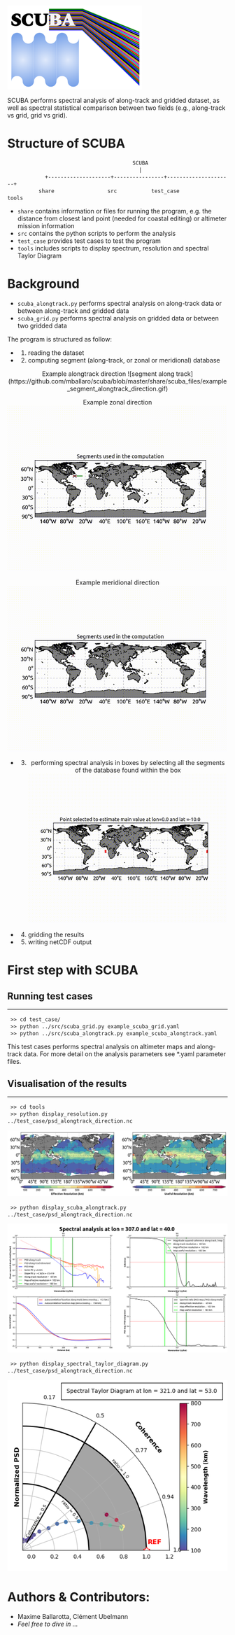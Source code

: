
![SCUBA Logo](https://github.com/mballaro/scuba/blob/master/share/scuba_files/logo.png)

SCUBA performs spectral analysis of along-track and gridded dataset, as well as spectral statistical comparison between two fields (e.g., along-track vs grid, grid vs grid).

# Structure of SCUBA
```
                                        SCUBA
                                          |
            +--------------------+----------------+---------------------+
          share                 src           test_case                tools
```
* `share` contains information or files for running the program, e.g. the distance from closest land point (needed for coastal editing) or altimeter mission information
* `src` contains the python scripts to perform the analysis
* `test_case` provides test cases to test the program
* `tools` includes scripts to display spectrum, resolution and spectral Taylor Diagram 

# Background 

* `scuba_alongtrack.py` performs spectral analysis on along-track data or between along-track and gridded data
* `scuba_grid.py` performs spectral analysis on gridded data or between two gridded data

The program is structured as follow:
* 1) reading the dataset

* 2) computing segment (along-track, or zonal or meridional) database

<center>
Example alongtrack direction
![segment along track](https://github.com/mballaro/scuba/blob/master/share/scuba_files/example_segment_alongtrack_direction.gif)

Example zonal direction
![segment zonal](https://github.com/mballaro/scuba/blob/master/share/scuba_files/example_segment_x_direction.gif)

Example meridional direction
![segment meridional](https://github.com/mballaro/scuba/blob/master/share/scuba_files/example_segment_y_direction.gif)

* 3) performing spectral analysis in boxes by selecting all the segments of the database found within the box
![segment selection](https://github.com/mballaro/scuba/blob/master/share/scuba_files/example_selection.gif)
</center>

* 4) gridding the results

* 5) writing netCDF output

# First step with SCUBA
## Running test cases
---
     >> cd test_case/
     >> python ../src/scuba_grid.py example_scuba_grid.yaml
	 >> python ../src/scuba_alongtrack.py example_scuba_alongtrack.yaml

This test cases performs spectral analysis on altimeter maps and along-track data. For more detail on the analysis parameters see *.yaml parameter files.

## Visualisation of the results
---
     >> cd tools
     >> python display_resolution.py ../test_case/psd_alongtrack_direction.nc

![RESOLUTION](https://github.com/mballaro/scuba/blob/master/share/scuba_files/resolution.png)

     >> python display_scuba_alongtrack.py ../test_case/psd_alongtrack_direction.nc
     
![SPECTRAL](https://github.com/mballaro/scuba/blob/master/share/scuba_files/spectrum.png)

     >> python display_spectral_taylor_diagram.py ../test_case/psd_alongtrack_direction.nc

![TD](https://github.com/mballaro/scuba/blob/master/share/scuba_files/spectral_taylor_diagram.png)

# Authors & Contributors:
* Maxime Ballarotta, Clément Ubelmann
* _Feel free to dive in ..._

